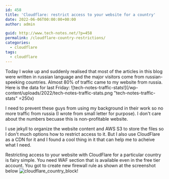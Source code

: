 ```yaml
---
id: 458
title: 'Cloudflare: restrict access to your website for a country'
date: 2022-06-06T00:00:00+00:00
author: admin

guid: http://www.tech-notes.net/?p=458
permalink: /cloudflare-country-restrictions/
categories:
  - cloudflare
tags:
  - cloudflare
---
```

Today I woke up and suddenly realised that most of the articles in this blog were written in russian language and the major visitors come from russian-speeking countries.
Almost 80% of traffic came to my website from russia. Here is the data for last Friday:
![tech-notes-traffic-stats!](/wp-content/uploads/2022/tech-notes-traffic-stats.png "tech-notes-traffic-stats" =250x)

I need to prevent these guys from using my background in their work so no more traffic from russia (I wrote from small letter for purpose). I don't care about the numbers becuase this is non-profitable website.

I use jekyll to organize the website content and AWS S3 to store the files so I don't much options how to restrict access to it. But I also use CloudFlare as a CDN for it and I found a cool thing in it that can help me to acheive what I need.

Restricting access to your website with CloudFlare for a particular country is fairy simple. You need WAF section that is available even in the free tier account.
You got to create new firewall rule as shown at the screenshot below
![cloudflare_country_block!](/wp-content/uploads/2022/cloudflare_country_block.png "cloudflare_country_block")
